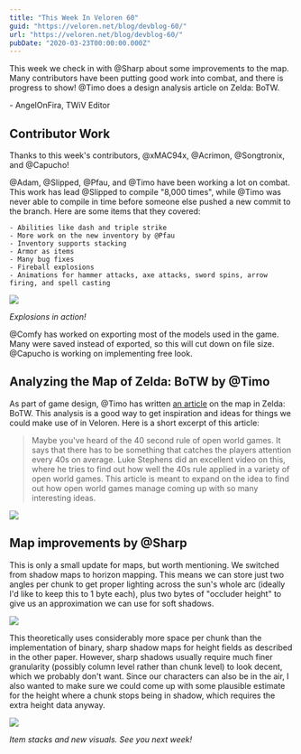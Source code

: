 ```yaml
---
title: "This Week In Veloren 60"
guid: "https://veloren.net/blog/devblog-60/"
url: "https://veloren.net/blog/devblog-60/"
pubDate: "2020-03-23T00:00:00.000Z"
---
```


This week we check in with @Sharp about some improvements to the map. Many contributors have been putting good work into combat, and there is progress to show! @Timo does a design analysis article on Zelda: BoTW.

\- AngelOnFira, TWiV Editor

Contributor Work
----------------

Thanks to this week's contributors, @xMAC94x, @Acrimon, @Songtronix, and @Capucho!

@Adam, @Slipped, @Pfau, and @Timo have been working a lot on combat. This work has lead @Slipped to compile "8,000 times", while @Timo was never able to compile in time before someone else pushed a new commit to the branch. Here are some items that they covered:

    - Abilities like dash and triple strike
    - More work on the new inventory by @Pfau
    - Inventory supports stacking
    - Armor as items
    - Many bug fixes
    - Fireball explosions
    - Animations for hammer attacks, axe attacks, sword spins, arrow firing, and spell casting
    

![](https://s3.eu-central-2.wasabisys.com/veloren-blog/cdn/567745888705839105/692515607064739951/explosion.gif)

_Explosions in action!_

@Comfy has worked on exporting most of the models used in the game. Many were saved instead of exported, so this will cut down on file size. @Capucho is working on implementing free look.

Analyzing the Map of Zelda: BoTW by @Timo
-----------------------------------------

As part of game design, @Timo has written [an article](https://veloren.koesters.xyz/zeldabotw/post.html) on the map in Zelda: BoTW. This analysis is a good way to get inspiration and ideas for things we could make use of in Veloren. Here is a short excerpt of this article:

> Maybe you've heard of the 40 second rule of open world games. It says that there has to be something that catches the players attention every 40s on average. Luke Stephens did an excellent video on this, where he tries to find out how well the 40s rule applied in a variety of open world games. This article is meant to expand on the idea to find out how open world games manage coming up with so many interesting ideas.

![](https://s3.eu-central-2.wasabisys.com/veloren-blog/cdn/597826574095613962/691374582480896120/snap2020-03-19-18-10-28.png)

Map improvements by @Sharp
--------------------------

This is only a small update for maps, but worth mentioning. We switched from shadow maps to horizon mapping. This means we can store just two angles per chunk to get proper lighting across the sun's whole arc (ideally I'd like to keep this to 1 byte each), plus two bytes of "occluder height" to give us an approximation we can use for soft shadows.

![](https://s3.eu-central-2.wasabisys.com/veloren-blog/cdn/597826574095613962/691466055624949800/worldmap_1584927490894.png)

This theoretically uses considerably more space per chunk than the implementation of binary, sharp shadow maps for height fields as described in the other paper. However, sharp shadows usually require much finer granularity (possibly column level rather than chunk level) to look decent, which we probably don't want. Since our characters can also be in the air, I also wanted to make sure we could come up with some plausible estimate for the height where a chunk stops being in shadow, which requires the extra height data anyway.

![](https://s3.eu-central-2.wasabisys.com/veloren-blog/cdn/597826574095613962/691394243482222622/unknown.png)

_Item stacks and new visuals. See you next week!_